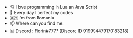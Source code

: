 - 💘 I love  programming in Lua an Java Script
- 🌱 Every day I perfect my codes
- 🇷🇴 I'm from Romania
- 📫 Where can you find me: 
- 📊 Discord : Florin#7777 (Discord ID 919994479170183218)


